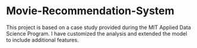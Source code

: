 # Movie-Recommendation-System
This project is based on a case study provided during the MIT Applied Data Science Program. I have customized the analysis and extended the model to include additional features.
